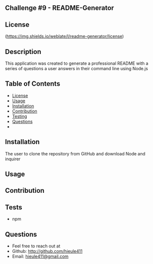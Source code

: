 ## Challenge #9 - README-Generator

## License
(https://img.shields.io/weblate/l/readme-generator/license)
## Description

This application was created to generate a professional README with a series of questions a user answers in their command line using Node.js

## Table of Contents 

* [License](#license)
* [Usage](#usage)
* [Installation](#installation)
* [Contribution](#contribution)
* [Testing](#testing)
* [Questions](#questions)
* 
## Installation

The user to clone the repository from GitHub and download Node and inquirer

## Usage

## Contribution

## Tests
* npm

## Questions
* Feel free to reach out at
* Github: http://github.com/hieule411
* Email: hieule411@gmail.com

